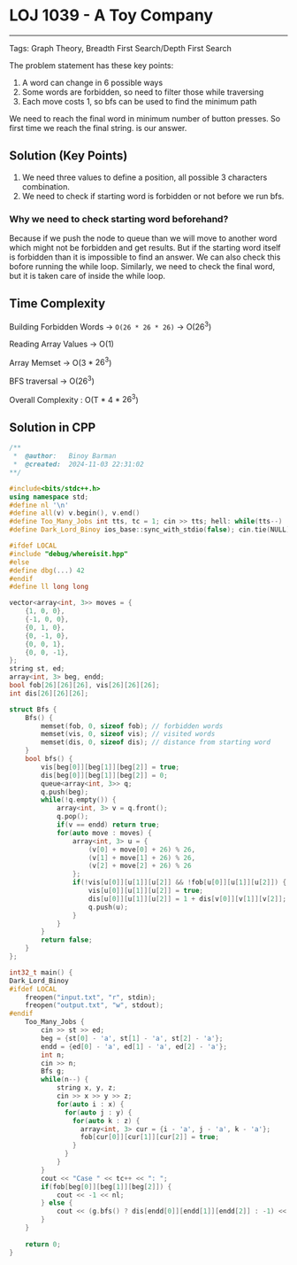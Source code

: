 # LOJ 1039 - A Toy Company

---
Tags: Graph Theory, Breadth First Search/Depth First Search

The problem statement has these key points:
1. A word can change in 6 possible ways
2. Some words are forbidden, so need to filter those while traversing
3. Each move costs 1, so bfs can be used to find the minimum path

We need to reach the final word in minimum number of button presses. So first time we reach the final string. is our answer.

## Solution (Key Points)

1. We need three values to define a position, all possible 3 characters combination.
2. We need to check if starting word is forbidden or not before we run bfs.

### Why we need to check starting word beforehand?

Because if we push the node to queue than we will move to another word which might not be forbidden and get results. But if the starting word itself is forbidden than it is impossible to find an answer. We can also check this bofore running the while loop. Similarly, we need to check the final word, but it is taken care of inside the while loop.

## Time Complexity

Building Forbidden Words ->  `O(26 * 26 * 26)` -> O($26 ^{3}$)

Reading Array Values -> O(1)

Array Memset -> O(3 * $26 ^{3}$)

BFS traversal -> O($26 ^{3}$)

Overall Complexity : O(T * 4 * $26 ^{3}$)

## Solution in CPP 

```cpp
/**
 *  @author:   Binoy Barman
 *  @created:  2024-11-03 22:31:02
**/

#include<bits/stdc++.h>
using namespace std;
#define nl '\n'
#define all(v) v.begin(), v.end()
#define Too_Many_Jobs int tts, tc = 1; cin >> tts; hell: while(tts--)
#define Dark_Lord_Binoy ios_base::sync_with_stdio(false); cin.tie(NULL);

#ifdef LOCAL
#include "debug/whereisit.hpp"
#else
#define dbg(...) 42
#endif
#define ll long long

vector<array<int, 3>> moves = {
    {1, 0, 0},
    {-1, 0, 0},
    {0, 1, 0},
    {0, -1, 0},
    {0, 0, 1},
    {0, 0, -1},
};
string st, ed;
array<int, 3> beg, endd;
bool fob[26][26][26], vis[26][26][26];
int dis[26][26][26];

struct Bfs {
    Bfs() {
        memset(fob, 0, sizeof fob); // forbidden words
        memset(vis, 0, sizeof vis); // visited words
        memset(dis, 0, sizeof dis); // distance from starting word
    }
    bool bfs() {
        vis[beg[0]][beg[1]][beg[2]] = true;
        dis[beg[0]][beg[1]][beg[2]] = 0;
        queue<array<int, 3>> q;
        q.push(beg);
        while(!q.empty()) {
            array<int, 3> v = q.front();
            q.pop();
            if(v == endd) return true;
            for(auto move : moves) {
                array<int, 3> u = {
                    (v[0] + move[0] + 26) % 26,
                    (v[1] + move[1] + 26) % 26,
                    (v[2] + move[2] + 26) % 26
                };
                if(!vis[u[0]][u[1]][u[2]] && !fob[u[0]][u[1]][u[2]]) {
                    vis[u[0]][u[1]][u[2]] = true;
                    dis[u[0]][u[1]][u[2]] = 1 + dis[v[0]][v[1]][v[2]];
                    q.push(u);
                }
            }
        }
        return false;
    }
};

int32_t main() {
Dark_Lord_Binoy
#ifdef LOCAL
    freopen("input.txt", "r", stdin);
    freopen("output.txt", "w", stdout);
#endif
    Too_Many_Jobs {
        cin >> st >> ed;
        beg = {st[0] - 'a', st[1] - 'a', st[2] - 'a'};
        endd = {ed[0] - 'a', ed[1] - 'a', ed[2] - 'a'};
        int n;
        cin >> n;
        Bfs g;
        while(n--) {
            string x, y, z;
            cin >> x >> y >> z;
            for(auto i : x) {
              for(auto j : y) {
                for(auto k : z) {
                  array<int, 3> cur = {i - 'a', j - 'a', k - 'a'};
                  fob[cur[0]][cur[1]][cur[2]] = true;
                }
              }
            }
        }
        cout << "Case " << tc++ << ": ";
        if(fob[beg[0]][beg[1]][beg[2]]) {
            cout << -1 << nl;
        } else {
            cout << (g.bfs() ? dis[endd[0]][endd[1]][endd[2]] : -1) << nl;
        }
    }
    
    return 0;
}
```
